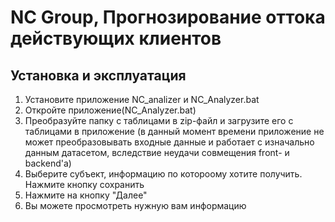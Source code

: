 # NC Group, Прогнозирование оттока действующих клиентов
## Установка и эксплуатация
1) Установите приложение NC_analizer и NC_Analyzer.bat
2) Откройте приложение(NC_Analyzer.bat)
3) Преобразуйте папку с таблицами в zip-файл и загрузите его с таблицами в приложение (в данный момент времени приложение не может преобразовывать входные данные и работает с изначально данным датасетом, вследствие неудачи совмещения front- и backend'a)
4) Выберите субъект, информацию по котороому хотите получить. Нажмите кнопку сохранить
5) Нажмите на кнопку "Далее"
6) Вы можете просмотреть нужную вам информацию

